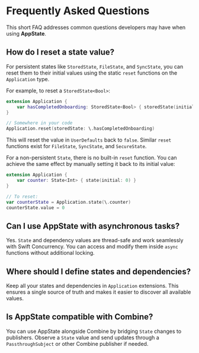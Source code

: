 # Frequently Asked Questions

This short FAQ addresses common questions developers may have when using **AppState**.

## How do I reset a state value?

For persistent states like `StoredState`, `FileState`, and `SyncState`, you can reset them to their initial values using the static `reset` functions on the `Application` type.

For example, to reset a `StoredState<Bool>`:
```swift
extension Application {
    var hasCompletedOnboarding: StoredState<Bool> { storedState(initial: false, id: "onboarding_complete") }
}

// Somewhere in your code
Application.reset(storedState: \.hasCompletedOnboarding)
```
This will reset the value in `UserDefaults` back to `false`. Similar `reset` functions exist for `FileState`, `SyncState`, and `SecureState`.

For a non-persistent `State`, there is no built-in `reset` function. You can achieve the same effect by manually setting it back to its initial value:
```swift
extension Application {
    var counter: State<Int> { state(initial: 0) }
}

// To reset:
var counterState = Application.state(\.counter)
counterState.value = 0
```

## Can I use AppState with asynchronous tasks?

Yes. `State` and dependency values are thread-safe and work seamlessly with Swift Concurrency. You can access and modify them inside `async` functions without additional locking.

## Where should I define states and dependencies?

Keep all your states and dependencies in `Application` extensions. This ensures a single source of truth and makes it easier to discover all available values.

## Is AppState compatible with Combine?

You can use AppState alongside Combine by bridging `State` changes to publishers. Observe a `State` value and send updates through a `PassthroughSubject` or other Combine publisher if needed.

